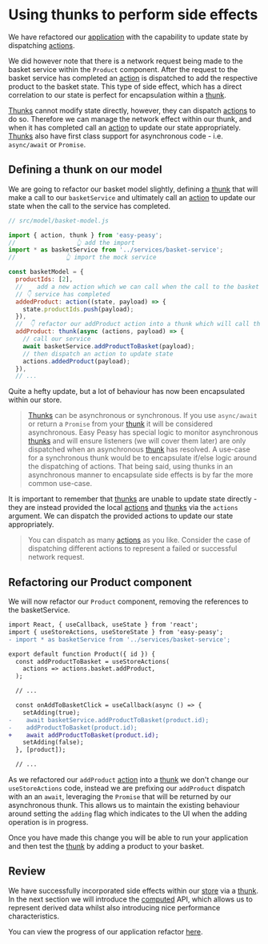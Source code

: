 # Using thunks to perform side effects

We have refactored our [application](https://codesandbox.io/s/easy-peasy-tutorial-actions-1e62s) with the capability to update state by dispatching [actions](/docs/api/action). 

We did however note that there is a network request being made to the basket service within the `Product` component. After the request to the basket service has completed an [action](/docs/api/action) is dispatched to add the respective product to the basket state. This type of side effect, which has a direct correlation to our state is perfect for encapsulation within a [thunk](/docs/api/thunk).

[Thunks](/docs/api/thunk) cannot modify state directly, however, they can dispatch [actions](/docs/api/action) to do so. Therefore we can manage the network effect within our thunk, and when it has completed call an [action](/docs/api/action) to update our state appropriately. [Thunks](/docs/api/thunk) also have first class support for asynchronous code - i.e. `async/await` or `Promise`.

## Defining a thunk on our model

We are going to refactor our basket model slightly, defining a [thunk](/docs/api/thunk) that will make a call to our `basketService` and ultimately call an [action](/docs/api/action) to update our state when the call to the service has completed.

```javascript
// src/model/basket-model.js

import { action, thunk } from 'easy-peasy';
//                 👆 add the import
import * as basketService from '../services/basket-service';
//              👆 import the mock service

const basketModel = {
  productIds: [2],
  //    add a new action which we can call when the call to the basket
  // 👇 service has completed
  addedProduct: action((state, payload) => {
    state.productIds.push(payload);
  }),
  //  👇 refactor our addProduct action into a thunk which will call the service
  addProduct: thunk(async (actions, payload) => {
    // call our service
    await basketService.addProductToBasket(payload);
    // then dispatch an action to update state
    actions.addedProduct(payload);
  }),
  // ...
```

Quite a hefty update, but a lot of behaviour has now been encapsulated within our store.

> [Thunks](/docs/api/thunk) can be asynchronous or synchronous. If you use `async/await` or return a `Promise` from your [thunk](/docs/api/thunk) it will be considered asynchronous. Easy Peasy has special logic to monitor asynchronous [thunks](/docs/api/thunk) and will ensure listeners (we will cover them later) are only dispatched when an asynchronous [thunk](/docs/api/thunk) has resolved. A use-case for a synchronous thunk would be to encapsulate if/else logic around the dispatching of actions. That being said, using thunks in an asynchronous manner to encapsulate side effects is by far the more common use-case.

It is important to remember that [thunks](/docs/api/thunk) are unable to update state directly - they are instead provided the local [actions](/docs/api/action) and [thunks](/docs/api/thunk) via the `actions` argument. We can dispatch the provided actions to update our state appropriately.

> You can dispatch as many [actions](/docs/api/action) as you like. Consider the case of dispatching different actions to represent a failed or successful network request.

## Refactoring our Product component

We will now refactor our `Product` component, removing the references to the basketService.

```diff
import React, { useCallback, useState } from 'react';
import { useStoreActions, useStoreState } from 'easy-peasy';
- import * as basketService from '../services/basket-service';

export default function Product({ id }) {
  const addProductToBasket = useStoreActions(
    actions => actions.basket.addProduct,
  );

  // ...

  const onAddToBasketClick = useCallback(async () => {
    setAdding(true);
-    await basketService.addProductToBasket(product.id);
-    addProductToBasket(product.id);
+    await addProductToBasket(product.id);
    setAdding(false);
  }, [product]);

  // ...
```

As we refactored our `addProduct` [action](/docs/api/action) into a [thunk](/docs/api/thunk) we don't change our `useStoreActions` code, instead we are prefixing our `addProduct` dispatch with an an `await`, leveraging the `Promise` that will be returned by our asynchronous thunk. This allows us to maintain the existing behaviour around setting the `adding` flag which indicates to the UI when the adding operation is in progress.

Once  you have made this change you will be able to run your application and then test the [thunk](/sdocs/api/thunk) by adding a product to your basket.

## Review

We have successfully incorporated side effects within our [store](/docs/api/store) via a [thunk](/docs/api/thunk). In the next section we will introduce the [computed](/docs/api/computed) API, which allows us to represent derived data whilst also introducing nice performance characteristics.

You can view the progress of our application refactor [here](https://codesandbox.io/s/easy-peasy-tutorial-actions-1e62s).